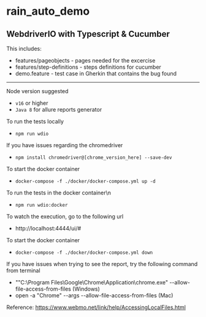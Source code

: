# rain_auto_demo
WebdriverIO with Typescript &amp; Cucumber
---------------------------------------------------------------

This includes:
* features/pageobjects - pages needed for the excercise
* features/step-definitions - steps definitions for cucumber
* demo.feature - test case in Gherkin that contains the bug found

---------------------------------------------------------------
Node version suggested
* `v16` or higher
* `Java 8` for allure reports generator

To run the tests locally
* `npm run wdio`

If you have issues regarding the chromedriver
* `npm install chromedriver@[chrome_version_here] --save-dev`

To start the docker container
* `docker-compose -f ./docker/docker-compose.yml up -d`

To run the tests in the docker container\n
* `npm run wdio:docker`

To watch the execution, go to the following url
* http://localhost:4444/ui/#

To start the docker container
* `docker-compose -f ./docker/docker-compose.yml down`

If you have issues when trying to see the report, try the following command from terminal
* ""C:\Program Files\Google\Chrome\Application\chrome.exe" --allow-file-access-from-files (Windows)
* open -a "Chrome" --args --allow-file-access-from-files (Mac)

Reference: https://www.webmo.net/link/help/AccessingLocalFiles.html
